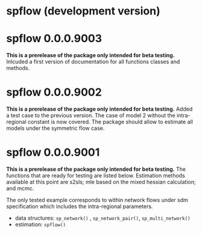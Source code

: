 # spflow (development version)

# spflow 0.0.0.9003

**This is a prerelease of the package only intended for beta testing.**
Inlcuded a first version of documentation for all functions classes and methods.

# spflow 0.0.0.9002

**This is a prerelease of the package only intended for beta testing.**
Added a test case to the previous version.
The case of model 2 without the intra-regional constant is now covered.
The package should allow to estimate all models under the symmetric flow case.

# spflow 0.0.0.9001

**This is a prerelease of the package only intended for beta testing.**
The functions that are ready for testing are listed below.
Estimation methods available at this point are s2sls; mle based on the mixed hessian calculation; and mcmc.

The only tested example corresponds to within network flows under sdm specification which includes the intra-regional parameters. 

+ data structures: `sp_network()` , `sp_network_pair()`, `sp_multi_network()`
+ estimation: `spflow()`
